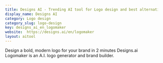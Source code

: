 ```yaml
---
title: Designs AI - Trending AI tool for Logo design and best alternatives
display_name: Designs AI
category: Logo design
category_slug: logo-design
key: designs_ai_en_logomaker
website:  https://designs.ai/en/logomaker
layout: aitool
---
```


Design a bold, modern logo for your brand in 2 minutes Designs.ai Logomaker is an A.I. logo generator and brand builder.
